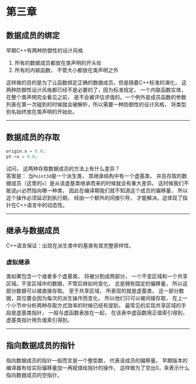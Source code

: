 # 第三章

## 数据成员的绑定

早期C++有两种防御性的设计风格

1. 所有的数据成员都放在类声明的开头处
2. 所有的内联函数， 不管大小都放在类声明之外

这样做的目的是为了让函数绑定正确的数据成员，但是随着C++标准的演化， 这两种防御性设计风格都已经不是必要的了，因为标准规定， 一个内联函数实体， 在整个类声明完全看见之前， 是不会被评估求值的。一个例外是成员函数的参数列表在第一次碰到的时候就会被解析，所以需要一种防御性的设计风格， 将类型别名始终放在类声明的开始处。

---

## 数据成员的存取

```cpp
origin.x = 0.0;
pt->x = 0.0;
```

试问， 这两种存取数据成员的方法上有什么差异？  
答案是： 当`Point3d`是一个派生类， 其继承结构中有一个虚基类， 并且存取的数据成员（这里的`x`）是从该虚基类继承而来的时候就会有重大差异。 这时候我们不能说`pt`必然指向哪一种类， 因此在编译期我们就不知道这个成员的偏移量， 所以这个操作必须延迟到执行期， 经由一个额外的间接引导， 才能解决。这体现了指针在C++语言中的动态性。

---

## 继承与数据成员

C++语言保证：出现在派生类中的基类有其完整原样性。

### 虚拟继承

类如果包含一个或者多个虚基类， 将被分割成两部分， 一个不变区域和一个共享区域。不变区域中的数据，不管后继如何变化， 总是拥有固定的偏移量， 所以这部分数据可以被直接存取。 至于共享区域， 所表现的就是虚基类， 这一部分数据，其位置会因为每次的派生操作而变化， 所以他们只可以被间接存取， 在上一个小节中分析两种存取方式效率的时候已经有提到， 最常见的实现共享区域的手段是虚基类指针， 一般与虚函数表放在一起， 在该表中虚函数用正值索引得到， 虚基类指针用负值索引得到。

---

## 指向数据成员的指针

指向数据成员的指针一般而言是一个整型数， 代表该成员的偏移量。 早期版本的编译器有给实际偏移量加一再赋值给指针的操作， 这样做为了空出0，来表示什么指向数据成员的空指针。